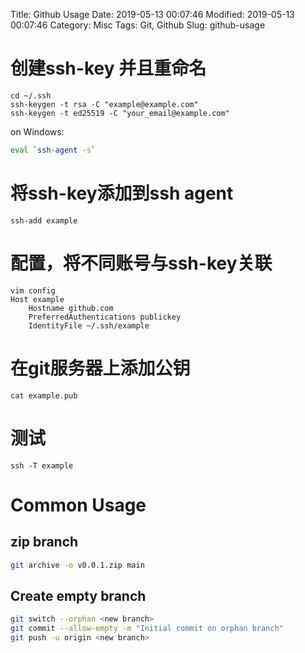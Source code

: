 Title: Github Usage
Date: 2019-05-13 00:07:46
Modified: 2019-05-13 00:07:46
Category: Misc
Tags: Git, Github
Slug: github-usage

# 创建ssh-key 并且重命名
```shell
cd ~/.ssh
ssh-keygen -t rsa -C "example@example.com"
ssh-keygen -t ed25519 -C "your_email@example.com"
```

on Windows:
```bash
eval `ssh-agent -s`
```

# 将ssh-key添加到ssh agent

```shell
ssh-add example
```

# 配置，将不同账号与ssh-key关联

```shell
vim config
Host example
    Hostname github.com
    PreferredAuthentications publickey
    IdentityFile ~/.ssh/example
```

# 在git服务器上添加公钥
```shell
cat example.pub
```

# 测试
```shell
ssh -T example
```

# Common Usage
## zip branch
```bash
git archive -o v0.0.1.zip main
```

## Create empty branch
```bash
git switch --orphan <new branch>
git commit --allow-empty -m "Initial commit on orphan branch"
git push -u origin <new branch>
```
